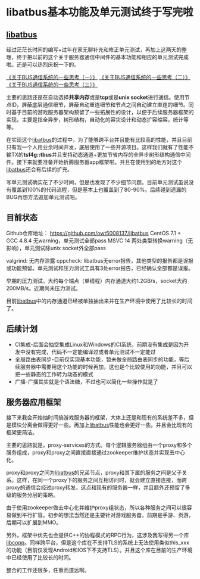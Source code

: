 libatbus基本功能及单元测试终于写完啦
======

[libatbus](https://github.com/owt5008137/libatbus)
------

经过茫茫长时间的编写+过年在家无聊补充和修正单元测试，再加上这两天的整理，终于把以前的这个关于服务器通信中间件的基本功能和相应的单元测试完成啦。还是可以热烈庆祝一下的。

[《关于BUS通信系统的一些思考（一）》](https://www.owent.net/r4DoG)
[《关于BUS通信系统的一些思考（二）》](https://www.owent.net/gCsOx)
[《关于BUS通信系统的一些思考（三）》](https://www.owent.net/V1j6B)

主要的思路还是在自动选择**共享内存**或是**tcp**或是**unix socket**进行通信。使用节点ID，屏蔽底层通信细节，屏蔽自动重连细节和节点之间自动建立直连的细节。同时基于目前的游戏服务器架构预留了一些拓展性的设计，以便于后续服务器框架的实现。主要是指全异步，树形结构，自动化的容灾设计和动态扩容缩容，统计等等。

在实现这个[libatbus](https://github.com/owt5008137/libatbus)的过程中，为了能够跨平台并且能有比较高的性能，并且目前只有我一个人用业余时间开发，底层使用了一些开源项目。这样我们就有了性能不输TX的**tsf4g::tbus**并且支持动态通道+更加节省内存的全异步树形结构通信中间件。接下来就要准备开始折腾服务器app框架啦。并且在使用到的地方对这个[libatbus](https://github.com/owt5008137/libatbus)还会有后续的扩充。

写单元测试确实花了不少时间，但是也发现了不少细节问题。目前单元测试虽说没有覆盖到100%的代码流程，但是基本上也覆盖到了80-90%。后续碰到遗漏的BUG再想方法追加单元测试吧。

目前状态
------
Github仓库地址： https://github.com/owt5008137/libatbus
CentOS 7.1 + GCC 4.8.4 无warning，单元测试全部pass
MSVC 14 两处类型转换warning（无影响），单元测试除unix socket外全部pass

valgrind: 无内存泄露
cppcheck: libatbus无error报告，其他类型的报告都是误报或功能预留。单元测试和压力测试工具有3处error报告，已经确认全部都是误报。

早期的压力测试，大约每个端点（单线程）内存通道大约1.2GB/s，socket大约200MB/s。近期尚未压力测试。

目前[libatbus](https://github.com/owt5008137/libatbus)中的内存通道已经被单独抽出来并在生产环境中使用了比较长的时间了。

后续计划
------
+ CI集成-后面会抽空集成Linux和Windows的CI系统，前期没有集成是因为开发中没有完成，代码不一定能编译过或者单元测试不一定能过
+ 全局路由表同步-目前仅实现基本功能，暂未做全局路由表同步的功能，等后续服务器中需要用这个功能的时候再加，这也是个比较使用的功能，并且可以把一些静态的工作转为动态的模式
+ 广播-广播其实就是个语法糖，不过也可以简化一些操作就是了

服务器应用框架
------
接下来我会开始抽时间搞游戏服务器的框架，大体上还是和现有的系统差不多，但是模块分离会做得更好一些。再加上[libatbus](https://github.com/owt5008137/libatbus)性能也会更好一些。并且会比现有的框架更简洁。

主要的思路就是，proxy-services的方式。每个逻辑服务器组由一个proxy和多个服务组成，proxy和proxy之间直接直接通过zookeeper维护状态并实现去中心化。

proxy和proxy之间为[libatbus](https://github.com/owt5008137/libatbus)的兄弟节点，proxy和其下属的服务之间是父子关系。这样，在同一个proxy下的服务之间互相访问时，就会建立直接连接，而跨proxy的通信会经过proxy转发。这点和现有的服务器一样，并且额外还预留了多级的服务分层的策略。

由于使用zookeeper做去中心化并维护proxy组状态，所以各种服务之间可以很容易做到平行扩容。初步的想法当然还是主要针对游戏服务器，前期是手游、页游，后期可以扩展到MMO。

另外，框架中优先也会提供C++的协程模式的RPC行为，这涉及我写得另一个库[libcopp](https://github.com/owt5008137/libcopp)。同样跨平台，但是这个库在不支持TLS的系统上无法使用类似this_xxx的功能（目前仅发现Android和IOS下不支持TLS）。并且这个库在目前的生产环境中已经使用了比较长的时间。

整合的工作还很多，任重而道远啊。
